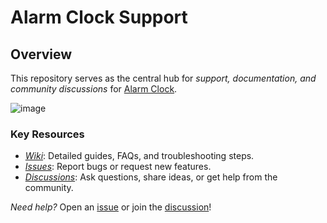 # Alarm Clock Support

## Overview
This repository serves as the central hub for *support, documentation, and community discussions* for [Alarm Clock](https://github.com/ajtruckle/alarm-clock-support/wiki).  

![image](https://github.com/user-attachments/assets/22eb382b-d5f6-4484-af89-0a18f31a466f)

### Key Resources  
- *[Wiki](https://github.com/ajtruckle/alarm-clock-support/wiki)*: Detailed guides, FAQs, and troubleshooting steps.  
- *[Issues](https://github.com/ajtruckle/alarm-clock-support/issues)*: Report bugs or request new features.  
- *[Discussions](https://github.com/ajtruckle/alarm-clock-support/discussions)*: Ask questions, share ideas, or get help from the community.  

*Need help?* Open an [issue](https://github.com/ajtruckle/alarm-clock-support/issues) or join the [discussion](https://github.com/ajtruckle/alarm-clock-support/discussions)!
